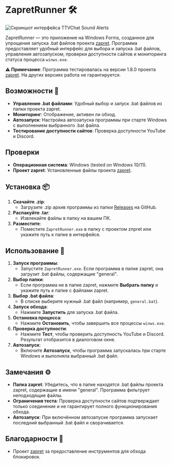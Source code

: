 # ZapretRunner 🛠️

![Скриншот интерфейса TTVChat Sound Alerts](https://i.postimg.cc/s2QbjS24/image.png)

ZapretRunner — это приложение на Windows Forms, созданное для упрощения запуска .bat файлов проекта [zapret](https://github.com/Flowseal/zapret-discord-youtube). Программа предоставляет удобный интерфейс для выбора и запуска .bat файлов, управления автозапуском, проверки доступности сайтов и мониторинга статуса процесса `winws.exe`.

⚠️ **Примечание**: Программа тестировалась на версии 1.8.0 проекта [zapret](https://github.com/Flowseal/zapret-discord-youtube). На других версиях работа не гарантируется.

## Возможности 🌟

- **Управление .bat файлами**: Удобный выбор и запуск .bat файлов из папки проекта zapret.
- **Мониторинг**: Отображение, активен ли обход.
- **Автозапуск**: Настройка автозапуска программы при старте Windows с выполнением выбранного .bat файла.
- **Тестирование доступности сайтов**: Проверка доступности YouTube и Discord.

## Проверки

- **Операционная система**: Windows (tested on Windows 10/11).
- **Проект zapret**: Установленные файлы проекта [zapret](https://github.com/Flowseal/zapret-discord-youtube).

## Установка 📦

1. **Скачайте .zip**:
   - Загрузите .zip архив программы из папки [Releases](https://github.com/USER/ZapretRunner/releases) на GitHub.
2. **Распакуйте .tar**:
   - Извлекайте файлы в папку на вашем ПК.
3. **Разместите**:
   - Поместите `ZapretRunner.exe` в папку с проектом zпрret или укажите путь к папке в интерфейсе.

## Использование 🚀

1. **Запуск программы**:
   - Запустите `ZapretRunner.exe`. Если программа в папке zapret, она загрузит .bat файлы, содержащие "general".
2. **Выбор папки**:
   - Если программа не в папке zapret, нажмите **Выбрать папку** и укажите путь к папке с файлами zapret.
3. **Выбор .bat файла**:
   - В списке выберите нужный .bat файл (например, `general.bat`).
4. **Запуск обхода**:
   - Нажмите **Запустить** для запуска .bat файла.
5. **Остановка процесса**:
   - Нажмите **Остановить**, чтобы завершить все процессы `winws.exe`.
6. **Проверка доступности**:
   - Нажмите **Тест**, чтобы проверить доступность YouTube и Discord. Результат отобразится в диалоговом окне.
7. **Автозапуск**:
   - Включите **Автозапуск**, чтобы программа запускалась при старте Windows и выполняла выбранный .bat файл.

## Замечания ⚙️

- **Папка zapret**: Убедитесь, что в папке находятся .bat файлы проекта zapret, содержащие в имени "general". Программа фильтрует неподходящие файлы.
- **Ограничения теста**: Проверка доступности сайтов подтверждает только соединение и не гарантирует полного функционирования обхода.
- **Автозапуск**: При включённом автозапуске программа запускает последний выбранный .bat файл и сворачивается.

## Благодарности 🙌

- Проект [zapret](https://github.com/Flowseal/zapret-discord-youtube) за предоставление инструментов для обхода блокировок.
